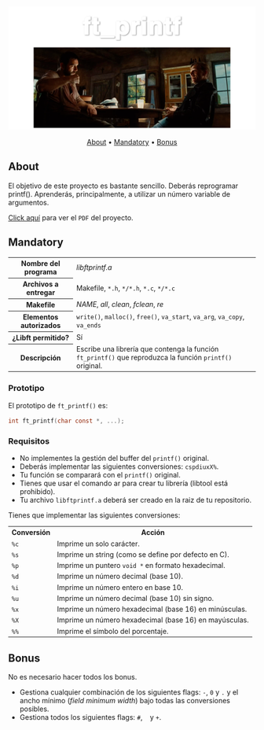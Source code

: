 <div align="center">
  <img src="../../../.assets/ft_printf.png">
</div>

<p align="center">
	<a href="#about">About</a> •
	<a href="#mandatory">Mandatory</a> •
	<a href="#bonus">Bonus</a>
</p>

## About

El objetivo de este proyecto es bastante sencillo. Deberás reprogramar printf(). Aprenderás, principalmente, a utilizar un número variable de argumentos.

[Click aquí](./assets/es.subject.pdf) para ver el `PDF` del proyecto.


## Mandatory

<table>
  <tr>
    <th>Nombre del programa</th>
    <td><i>libftprintf.a</i></td>
  </tr>
  <tr>
    <th>Archivos a entregar</th>
    <td>Makefile, <code>*.h</code>, <code>*/*.h</code>, <code>*.c</code>, <code>*/*.c</code></td>
  </tr>
  <tr>
    <th>Makefile</th>
    <td><i>NAME</i>, <i>all</i>, <i>clean</i>, <i>fclean</i>, <i>re</i></td>
  </tr>
  <tr>
    <th>Elementos autorizados</th>
    <td><code>write()</code>, <code>malloc()</code>, <code>free()</code>, <code>va_start</code>, <code>va_arg</code>, <code>va_copy</code>, <code>va_ends</code></td>
  </tr>
  <tr>
    <th>¿Libft permitido?</th>
    <td>Sí</td>
  </tr>
  <tr>
    <th>Descripción</th>
    <td>Escribe una librería que contenga la función <code>ft_printf()</code> que reproduzca la función <code>printf()</code> original.</td>
  </tr>
</table>

### Prototipo

El prototipo de `ft_printf()` es:

```c
int ft_printf(char const *, ...);
```

### Requisitos

- No implementes la gestión del buffer del `printf()` original.
- Deberás implementar las siguientes conversiones: `cspdiuxX%`.
- Tu función se comparará con el `printf()` original.
- Tienes que usar el comando ar para crear tu librería (libtool está prohibido).
- Tu archivo `libftprintf.a` deberá ser creado en la raiz de tu repositorio.

Tienes que implementar las siguientes conversiones:

<table>
  <tr>
    <th>Conversión</th>
    <th>Acción</th>
  </tr>
  <tr>
    <td><code>%c</code></td>
    <td>Imprime un solo carácter.</td>
  </tr>
  <tr>
    <td><code>%s</code></td>
    <td>Imprime un string (como se define por defecto en C).</td>
  </tr>
  <tr>
    <td><code>%p</code></td>
    <td>Imprime un puntero <code>void *</code> en formato hexadecimal.</td>
  </tr>
  <tr>
    <td><code>%d</code></td>
    <td>Imprime un número decimal (base 10).</td>
  </tr>
  <tr>
    <td><code>%i</code></td>
    <td>Imprime un número entero en base 10.</td>
  </tr>
  <tr>
    <td><code>%u</code></td>
    <td>Imprime un número decimal (base 10) sin signo.</td>
  </tr>
  <tr>
    <td><code>%x</code></td>
    <td>Imprime un número hexadecimal (base 16) en minúsculas.</td>
  </tr>
  <tr>
    <td><code>%X</code></td>
    <td>Imprime un número hexadecimal (base 16) en mayúsculas.</td>
  </tr>
  <tr>
    <td><code>%%</code></td>
    <td>Imprime el símbolo del porcentaje.</td>
  </tr>
</table>

## Bonus

No es necesario hacer todos los bonus.

- Gestiona cualquier combinación de los siguientes flags: `-`, `0` y `.` y el ancho mínimo (_field minimum width_) bajo todas las conversiones posibles.
- Gestiona todos los siguientes flags: `#`, ` ` y `+`.
